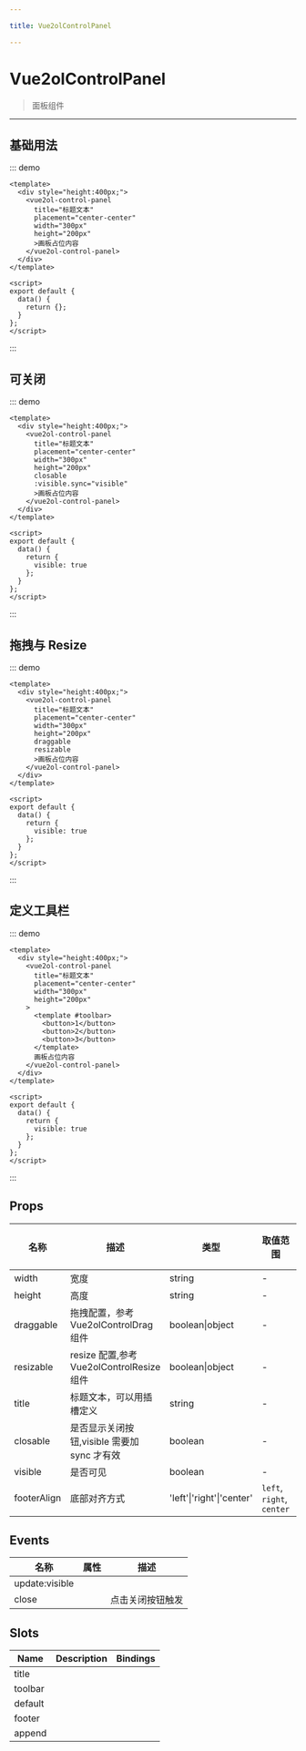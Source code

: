 ```yaml
---

title: Vue2olControlPanel

---
```


# Vue2olControlPanel

> 面板组件

---

## 基础用法

::: demo

```vue
<template>
  <div style="height:400px;">
    <vue2ol-control-panel
      title="标题文本"
      placement="center-center"
      width="300px"
      height="200px"
      >画板占位内容
    </vue2ol-control-panel>
  </div>
</template>

<script>
export default {
  data() {
    return {};
  }
};
</script>
```

:::

## 可关闭

::: demo

```vue
<template>
  <div style="height:400px;">
    <vue2ol-control-panel
      title="标题文本"
      placement="center-center"
      width="300px"
      height="200px"
      closable
      :visible.sync="visible"
      >画板占位内容
    </vue2ol-control-panel>
  </div>
</template>

<script>
export default {
  data() {
    return {
      visible: true
    };
  }
};
</script>
```

:::

## 拖拽与 Resize

::: demo

```vue
<template>
  <div style="height:400px;">
    <vue2ol-control-panel
      title="标题文本"
      placement="center-center"
      width="300px"
      height="200px"
      draggable
      resizable
      >画板占位内容
    </vue2ol-control-panel>
  </div>
</template>

<script>
export default {
  data() {
    return {
      visible: true
    };
  }
};
</script>
```

:::

## 定义工具栏

::: demo

```vue
<template>
  <div style="height:400px;">
    <vue2ol-control-panel
      title="标题文本"
      placement="center-center"
      width="300px"
      height="200px"
    >
      <template #toolbar>
        <button>1</button>
        <button>2</button>
        <button>3</button>
      </template>
      画板占位内容
    </vue2ol-control-panel>
  </div>
</template>

<script>
export default {
  data() {
    return {
      visible: true
    };
  }
};
</script>
```

:::

## Props

| 名称        | 描述                                        | 类型                      | 取值范围                  | 默认值 |
| ----------- | ------------------------------------------- | ------------------------- | ------------------------- | ------ |
| width       | 宽度                                        | string                    | -                         |        |
| height      | 高度                                        | string                    | -                         |        |
| draggable   | 拖拽配置，参考 Vue2olControlDrag 组件       | boolean\|object           | -                         |        |
| resizable   | resize 配置,参考 Vue2olControlResize 组件   | boolean\|object           | -                         |        |
| title       | 标题文本，可以用插槽定义                    | string                    | -                         |        |
| closable    | 是否显示关闭按钮,visible 需要加 sync 才有效 | boolean                   | -                         |        |
| visible     | 是否可见                                    | boolean                   | -                         | true   |
| footerAlign | 底部对齐方式                                | 'left'\|'right'\|'center' | `left`, `right`, `center` |        |

## Events

| 名称           | 属性 | 描述             |
| -------------- | ---- | ---------------- |
| update:visible |      |
| close          |      | 点击关闭按钮触发 |

## Slots

| Name    | Description | Bindings |
| ------- | ----------- | -------- |
| title   |             |          |
| toolbar |             |          |
| default |             |          |
| footer  |             |          |
| append  |             |          |
